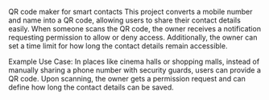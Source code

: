 QR code maker for smart contacts
This project converts a mobile number and name into a QR code, allowing users to share their contact details easily. When someone scans the QR code, the owner receives a notification requesting permission to allow or deny access. Additionally, the owner can set a time limit for how long the contact details remain accessible.

Example Use Case:
In places like cinema halls or shopping malls, instead of manually sharing a phone number with security guards, users can provide a QR code. Upon scanning, the owner gets a permission request and can define how long the contact details can be saved.
